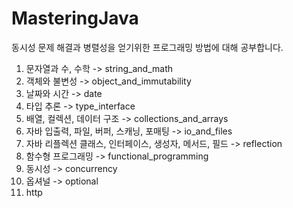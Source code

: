 # MasteringJava
동시성 문제 해결과 병렬성을 얻기위한 프로그래밍 방법에 대해 공부합니다. 
1. 문자열과 수, 수학 -> string_and_math
2. 객체와 불변성 -> object_and_immutability
3. 날짜와 시간 -> date
4. 타입 추론 -> type_interface
5. 배열, 컬렉션, 데이터 구조 -> collections_and_arrays
6. 자바 입출력, 파일, 버퍼, 스캐닝, 포매팅 -> io_and_files
7. 자바 리플렉션 클래스, 인터페이스, 생성자, 메서드, 필드 -> reflection
8. 함수형 프로그래밍 -> functional_programming
9. 동시성 -> concurrency
10. 옵셔널 -> optional
11. http